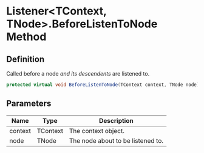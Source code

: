# Listener&lt;TContext, TNode&gt;.BeforeListenToNode Method
## Definition

Called before a node *and its descendents* are listened to.

```c#
protected virtual void BeforeListenToNode(TContext context, TNode node);
```

## Parameters

| Name | Type | Description |
| ---- | ---- | ----------- |
| context | TContext | The context object. |
| node | TNode | The node about to be listened to. |

